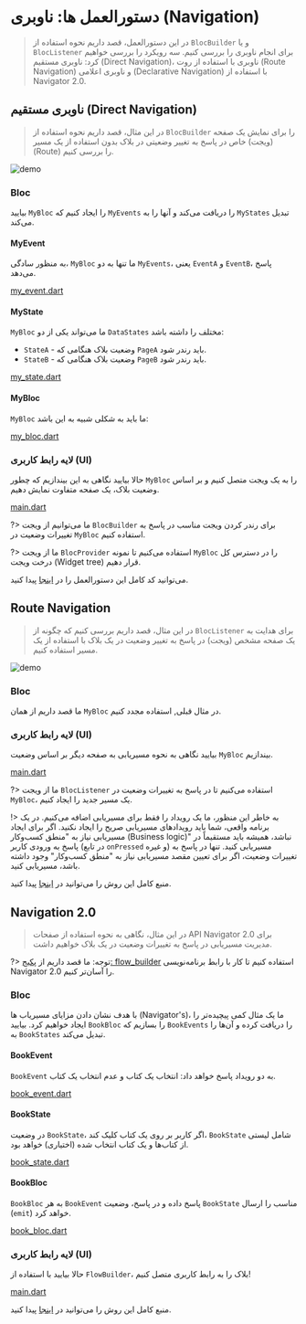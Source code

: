 # دستورالعمل ها: ناوبری (Navigation)

> در این دستورالعمل، قصد داریم نحوه استفاده از `BlocBuilder` و یا `BlocListener` برای انجام ناوبری را بررسی کنیم. سه رویکرد را بررسی خواهیم کرد: ناوبری مستقیم (Direct Navigation)، ناوبری با استفاده از روت (Route Navigation) و ناوبری اعلامی (Declarative Navigation) با استفاده از Navigator 2.0.

## ناوبری مستقیم (Direct Navigation)

> در این مثال، قصد داریم نحوه استفاده از `BlocBuilder` را برای نمایش یک صفحه (ویجت) خاص در پاسخ به تغییر وضعیتی در بلاک بدون استفاده از یک مسیر (Route) را بررسی کنیم.

![demo](./assets/gifs/recipes_flutter_navigation_direct.gif)

### Bloc

بیایید `MyBloc` را ایجاد کنیم که `MyEvents` را دریافت می‌کند و آنها را به `MyStates` تبدیل می‌کند.

#### MyEvent

به منظور سادگی، `MyBloc` ما تنها به دو `MyEvents`، یعنی `EventA` و `EventB`، پاسخ می‌دهد.

[my_event.dart](_snippets/recipes_flutter_navigation/my_event.dart.md ':include')

#### MyState

`MyBloc` ما می‌تواند یکی از دو `DataStates` مختلف را داشته باشد:

- `StateA` - وضعیت بلاک هنگامی که `PageA` باید رندر شود.
- `StateB` - وضعیت بلاک هنگامی که `PageB` باید رندر شود.

[my_state.dart](_snippets/recipes_flutter_navigation/my_state.dart.md ':include')

#### MyBloc

`MyBloc` ما باید به شکلی شبیه به این باشد:

[my_bloc.dart](_snippets/recipes_flutter_navigation/my_bloc.dart.md ':include')

### لایه رابط کاربری (UI)

حالا بیایید نگاهی به این بیندازیم که چطور `MyBloc` را به یک ویجت متصل کنیم و بر اساس وضعیت بلاک، یک صفحه متفاوت نمایش دهیم.

[main.dart](_snippets/recipes_flutter_navigation/direct_navigation/main.dart.md ':include')

?> ما می‌توانیم از ویجت `BlocBuilder` برای رندر کردن ویجت مناسب در پاسخ به تغییرات وضعیت در `MyBloc` استفاده کنیم.

?> ما از ویجت `BlocProvider` استفاده می‌کنیم تا نمونه `MyBloc` را در دسترس کل درخت ویجت (Widget tree) قرار دهیم.

می‌توانید کد کامل این دستورالعمل را در [اینجا](https://gist.github.com/felangel/386c840aad41c7675ab8695f15c4cb09) پیدا کنید.

## Route Navigation

> در این مثال، قصد داریم بررسی کنیم که چگونه از `BlocListener` برای هدایت به یک صفحه مشخص (ویجت) در پاسخ به تغییر وضعیت در یک بلاک با استفاده از یک مسیر استفاده کنیم.

![demo](./assets/gifs/recipes_flutter_navigation_routes.gif)

### Bloc

ما قصد داریم از همان `MyBloc` در مثال قبلی, استفاده مجدد کنیم.

### لایه رابط کاربری (UI)

بیایید نگاهی به نحوه مسیریابی به صفحه دیگر بر اساس وضعیت `MyBloc` بیندازیم.

[main.dart](_snippets/recipes_flutter_navigation/route_navigation/main.dart.md ':include')

?> ما از ویجت `BlocListener` استفاده می‌کنیم تا در پاسخ به تغییرات وضعیت در `MyBloc`، یک مسیر جدید را ایجاد کنیم.

!> به خاطر این منظور، ما یک رویداد را فقط برای مسیریابی اضافه می‌کنیم. در یک برنامه واقعی، شما باید رویدادهای مسیریابی صریح را ایجاد نکنید. اگر برای ایجاد مسیریابی نیاز به "منطق کسب‌وکار (Business logic)" نباشد، همیشه باید مستقیماً در پاسخ به ورودی کاربر (در تابع `onPressed` و غیره) مسیریابی کنید. تنها در پاسخ به تغییرات وضعیت، اگر برای تعیین مقصد مسیریابی نیاز به "منطق کسب‌وکار" وجود داشته باشد، مسیریابی کنید.

منبع کامل این روش را می‌توانید در [اینجا](https://gist.github.com/felangel/6bcd4be10c046ceb33eecfeb380135dd) پیدا کنید.

## Navigation 2.0

> در این مثال، نگاهی به نحوه استفاده از صفحات API Navigator 2.0 برای مدیریت مسیریابی در پاسخ به تغییرات وضعیت در یک بلاک خواهیم داشت.

?> توجه: ما قصد داریم از [پکیج: flow_builder](https://pub.dev/packages/flow_builder) استفاده کنیم تا کار با رابط برنامه‌نویسی Navigator 2.0 را آسان‌تر کنیم.

### Bloc

با هدف نشان دادن مزایای مسیریاب ها (Navigator's)، ما یک مثال کمی پیچیده‌تر را ایجاد خواهیم کرد.
بیایید `BookBloc` را بسازیم که `BookEvents` را دریافت کرده و آن‌ها را به `BookStates` تبدیل می‌کند.

#### BookEvent

`BookEvent` به دو رویداد پاسخ خواهد داد: انتخاب یک کتاب و عدم انتخاب یک کتاب.

[book_event.dart](_snippets/recipes_flutter_navigation/navigation2/book_event.dart.md ':include')

#### BookState

در وضعیت `BookState`، اگر کاربر بر روی یک کتاب کلیک کند، `BookState` شامل لیستی از کتاب‌ها و یک کتاب انتخاب شده (اختیاری) خواهد بود.

[book_state.dart](_snippets/recipes_flutter_navigation/navigation2/book_state.dart.md ':include')

#### BookBloc

`BookBloc` به هر `BookEvent` پاسخ داده و در پاسخ، وضعیت `BookState` مناسب را ارسال (`emit`) خواهد کرد.

[book_bloc.dart](_snippets/recipes_flutter_navigation/navigation2/book_bloc.dart.md ':include')

### لایه رابط کاربری (UI)

حالا بیایید با استفاده از `FlowBuilder`، بلاک را به رابط کاربری متصل کنیم!

[main.dart](_snippets/recipes_flutter_navigation/navigation2/main.dart.md ':include')

منبع کامل این روش را می‌توانید در [اینجا](https://gist.github.com/felangel/bd3cf504a10c0763a32f7a94e2649369) پیدا کنید.
